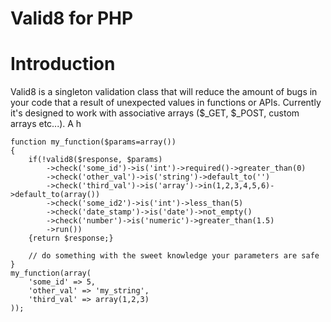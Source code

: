 Valid8 for PHP
======================================================================

# Introduction

Valid8 is a singleton validation class that will reduce the amount of bugs in your code that a result of unexpected values in functions or APIs. Currently it's designed to work with associative arrays ($_GET, $_POST, custom arrays etc...). A h
	
	function my_function($params=array())
	{
		if(!valid8($response, $params)
			->check('some_id')->is('int')->required()->greater_than(0)
			->check('other_val')->is('string')->default_to('')
			->check('third_val')->is('array')->in(1,2,3,4,5,6)->default_to(array())
			->check('some_id2')->is('int')->less_than(5)
			->check('date_stamp')->is('date')->not_empty()
			->check('number')->is('numeric')->greater_than(1.5)
			->run())
		{return $response;}

		// do something with the sweet knowledge your parameters are safe
	}
	my_function(array(
		'some_id' => 5,
		'other_val' => 'my_string',
		'third_val' => array(1,2,3)
	));